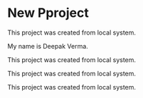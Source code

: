 # New Pproject

This project was created from local system.

My name is Deepak Verma.

This project was created from local system.

This project was created from local system.

This project was created from local system.